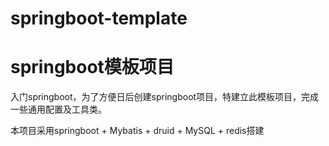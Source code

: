 # springboot-template
# springboot模板项目
入门springboot，为了方便日后创建springboot项目，特建立此模板项目，完成一些通用配置及工具类。

本项目采用springboot + Mybatis + druid + MySQL + redis搭建
